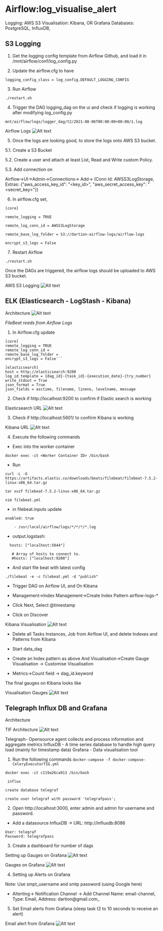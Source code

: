 # Airflow:log_visualise_alert

Logging: AWS S3
Visualisation: Kibana, OR Grafana
Databases: PostgreSQL, InfluxDB,

## S3 Logging

1. Get the logging config template from Airflow Github, and load it in /mnt/airflow/conf/log_config.py


2. Update the airflow.cfg to have

`logging_config_class = log_config.DEFAULT_LOGGING_CONFIG`

3. Run Airflow

```./restart.sh```

4. Trigger the DAG logging_dag on the ui and check if logging is working after modifying log_config.py

`mnt/airflow/logs/logger_dag/t2/2021-08-06T00:00:00+00:00/1.log`

Airflow Logs ![Alt text](screenshots/screenshot1.png?raw=true "Airflow Branching of Tasks")

5. Once the logs are looking good, to store the logs onto AWS S3 bucket.

5.1. Create a S3 Bucket

5.2. Create a user and attach at least List, Read and Write custom Policy.

5.3. Add connection on

Airflow->UI->Admin->Connections->
Add-> (Conn Id: AWSS3LogStorage, Extras: {"aws_access_key_id": "<key_id>", "aws_secret_access_key": "<secret_key>"})

6. In airflow.cfg set,

`[core]`

`remote_logging = TRUE`

`remote_log_conn_id = AWSS3LogStorage`

`remote_base_log_folder = S3://dartion-airflow-logs/airflow-logs`

`encrypt_s3_logs = False`


7. Restart Airflow

`./restart.sh`

Once the DAGs are triggered, the airflow logs should be uploaded to AWS S3 bucket.

AWS S3 Logging ![Alt text](screenshots/screenshot2.png?raw=true "Logs uploaded to S3 bucket")


## ELK (Elasticsearch - LogStash - Kibana)

Architecture ![Alt text](screenshots/elk-architecture.png?raw=true "ELK Architecture")

_FileBeat reads from Airflow Logs_


1. In Airflow.cfg update
```
[core]
remote_logging = TRUE
remote_log_conn_id =
remote_base_log_folder =
encrypt_s3_logs = False```
```
```
[elasticsearch]
host = http://elasticsearch:9200
log_id_template = {dag_id}-{task_id}-{execution_date}-{try_number}
write_stdout = True
json_format = True
json_fields = asctime, filename, lineno, levelname, message
```

2. Check if http://localhost:9200 to confirm if Elastic search is working

Elasticsearch URL ![Alt text](screenshots/screenshot4.png?raw=true "Elasticsearch URL")

3. Check if http://localhost:5601/ to confirm Kibana is working

Kibana URL ![Alt text](screenshots/screenshot5.png?raw=true "Kibana URL")

4. Execute the following commands

- Exec into the worker container

```docker exec -it <Worker Container ID> /bin/bash```

- Run

```curl -L -O https://artifacts.elastic.co/downloads/beats/filebeat/filebeat-7.5.2-linux-x86_64.tar.gz``` 

```tar xvzf filebeat-7.5.2-linux-x86_64.tar.gz ```

```vim filebeat.yml ```

- in filebeat.inputs  update

```enabled: true```

``` paths:
    - /usr/local/airflow/logs/*/*/*/*.log
```
- output.logstash:

```  # The Logstash hosts
  hosts: ["localhost:5044"]
```

``` #output.elasticsearch:
   # Array of hosts to connect to.
   #hosts: ["localhost:9200"]
```

- And start file beat with latest config

```./filebeat -e -c filebeat.yml -d "publish"```


- Trigger DAG on Airflow UI, and On Kibana

- Management->Index Management->Create Index Pattern
airflow-logs-*

- Click Next, Select @timestamp

- Click on Discover

Kibana Visualisation ![Alt text](screenshots/screenshot6.png?raw=true "Kibana Visualisation")

- Delete all Tasks Instances, Job from Airflow UI, and delete Indexes and Patterns from Kibana

- Start data_dag

- Create an Index pattern as above And Visualisation->Create Gauge Visualisation -> Customise Visualisation

- Metrics->Count
  field -> dag_id.keyword

The final gauges on Kibana looks like

Visualisation Gauges ![Alt text](screenshots/screenshot7.png?raw=true "Visualisation Gauges")

## Telegraph Influx DB and Grafana

Architecture

TIF Architecture ![Alt text](screenshots/tif-architecture.png?raw=true "TIF Architecture")

Telegraph- Opensource agent collects and process information and aggregate metrics
InfluxDB - A time series database to handle high query load (mainly for timestamp data)
Grafana - Data visualisation tool

1. Run the following commands
```docker-compose -f docker-compose-CeleryExecutorTIG.yml ```

```docker exec -it c119a26ca913 /bin/bash```

``` influx```

```create database telegraf```

```create user telegraf with password 'telegrafpass';```

2. Open http://localhost:3000, enter admin and admin for username and password.

- Add a datasource InfluxDB -> URL: http://influxdb:8086

```Database: telegraf
User: telegraf
Password: telegrafpass
```

3. Create a dashboard for number of dags

Setting up Gauges on Grafana ![Alt text](screenshots/tif-2.png?raw=true "Setting up Gauges on Grafana")

Gauges on Grafana ![Alt text](screenshots/tif-1.png?raw=true "Gauges on Grafana")

4. Setting up Alerts on Grafana

Note: Use smpt_username and smtp password (using Google here)

- Alterting-> Notification Channel -> Add Channel
 Name: email-channel, Type: Email, Address: dartion@gmail.com_

5. Set Email alerts from Grafana (sleep task t2 to 10 seconds to receive an alert)

Email alert from Grafana ![Alt text](screenshots/screenshot8.png?raw=true "Email alert from Grafana")





